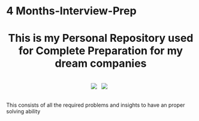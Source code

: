 # 4 Months-Interview-Prep
<h1 align="center"><b>This is my Personal Repository used for Complete Preparation for my dream companies</b></h1>
</br>

<div align="center">
<img src="https://img.shields.io/badge/language-java-blue">&nbsp;&nbsp;
<img src="https://img.shields.io/badge/update-daily-green">&nbsp;&nbsp;
</div>
</br>

This consists of all the required problems and insights to have an proper solving ability
